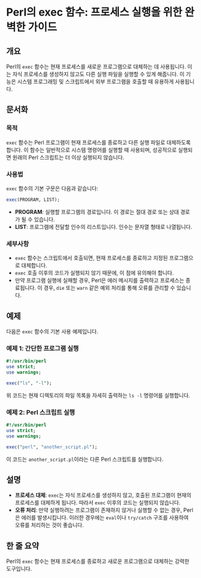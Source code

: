 <!--
Meta Description: # Perl의 exec 함수: 프로세스 실행을 위한 완벽한 가이드 ## 개요 Perl의 `exec` 함수는 현재 프로세스를 새로운 프로그램으로 대체하는 데 사용됩니다. 이는 자식 프로세스를 생성하지 않고도 다른 실행 파일을 실행할 수 있게 해줍니다. 이 기능은 시스템 ...
Meta Keywords: exec, perl, 프로세스를, 함수는, 실행할
-->

# Perl의 exec 함수: 프로세스 실행을 위한 완벽한 가이드

## 개요
Perl의 `exec` 함수는 현재 프로세스를 새로운 프로그램으로 대체하는 데 사용됩니다. 이는 자식 프로세스를 생성하지 않고도 다른 실행 파일을 실행할 수 있게 해줍니다. 이 기능은 시스템 프로그래밍 및 스크립트에서 외부 프로그램을 호출할 때 유용하게 사용됩니다.

## 문서화
### 목적
`exec` 함수는 Perl 프로그램이 현재 프로세스를 종료하고 다른 실행 파일로 대체하도록 합니다. 이 함수는 일반적으로 시스템 명령어를 실행할 때 사용되며, 성공적으로 실행되면 원래의 Perl 스크립트는 더 이상 실행되지 않습니다.

### 사용법
`exec` 함수의 기본 구문은 다음과 같습니다:

```perl
exec(PROGRAM, LIST);
```

- **PROGRAM**: 실행할 프로그램의 경로입니다. 이 경로는 절대 경로 또는 상대 경로가 될 수 있습니다.
- **LIST**: 프로그램에 전달할 인수의 리스트입니다. 인수는 문자열 형태로 나열됩니다.

### 세부사항
- `exec` 함수는 스크립트에서 호출되면, 현재 프로세스를 종료하고 지정된 프로그램으로 대체합니다.
- `exec` 호출 이후의 코드가 실행되지 않기 때문에, 이 점에 유의해야 합니다.
- 만약 프로그램 실행에 실패할 경우, Perl은 에러 메시지를 출력하고 프로세스는 종료됩니다. 이 경우, `die` 또는 `warn` 같은 예외 처리를 통해 오류를 관리할 수 있습니다.

## 예제
다음은 `exec` 함수의 기본 사용 예제입니다.

### 예제 1: 간단한 프로그램 실행
```perl
#!/usr/bin/perl
use strict;
use warnings;

exec("ls", "-l");
```
위 코드는 현재 디렉토리의 파일 목록을 자세히 출력하는 `ls -l` 명령어를 실행합니다.

### 예제 2: Perl 스크립트 실행
```perl
#!/usr/bin/perl
use strict;
use warnings;

exec("perl", "another_script.pl");
```
이 코드는 `another_script.pl`이라는 다른 Perl 스크립트를 실행합니다.

## 설명
- **프로세스 대체**: `exec`는 자식 프로세스를 생성하지 않고, 호출된 프로그램이 현재의 프로세스를 대체하게 됩니다. 따라서 `exec` 이후의 코드는 실행되지 않습니다.
- **오류 처리**: 만약 실행하려는 프로그램이 존재하지 않거나 실행할 수 없는 경우, Perl은 에러를 발생시킵니다. 이러한 경우에는 `eval`이나 `try/catch` 구조를 사용하여 오류를 처리하는 것이 좋습니다.

## 한 줄 요약
Perl의 `exec` 함수는 현재 프로세스를 종료하고 새로운 프로그램으로 대체하는 강력한 도구입니다.